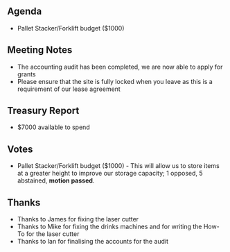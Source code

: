 ﻿---
layout: meeting
description: Pallet Stacker/Forklift
date: 2018-07-17
time:
  open: '2004'
  close: '2020'
members:
  - Michael King
  - Brendan Halliday
  - Aaron Bycroft
  - Mike Morrison
  - Anja Dreyer
  - Zac Forrester
  - Drew Spriggs
  - Eris Ryan
  - Lucas Oldfield
  - Alexander Uhde
  - Jared Dalrymple
  - Chris Janzen
  - James Churchill
  - Jaimyn Mayer
  - Timothy Reichle
  - Meka Beecham
  - Fionn Volkov
  - Bradley Stone
  - Luke Hill
  - Jarod Saunders
  - Ian Haly
  - Alan Webb
  - Alex Wixted
  - Julie Kernick
  - Mike Ando
  - Nathan Beveridge
  - Ben Hussey
  - Joshua Hogendorn
  - David Bussenschutt
  - Louise Winton
  - James Stockdale
  - Alex Breckell
author: Michael King
signed: Alex Wixted
---

## Agenda
- Pallet Stacker/Forklift budget ($1000)

## Meeting Notes
- The accounting audit has been completed, we are now able to apply for grants
- Please ensure that the site is fully locked when you leave as this is a requirement of our lease agreement

## Treasury Report
- $7000 available to spend

## Votes
- Pallet Stacker/Forklift budget ($1000) - This will allow us to store items at a greater height to improve our storage capacity; 1 opposed, 5 abstained, ****motion passed****.

## Thanks
- Thanks to James for fixing the laser cutter
- Thanks to Mike for fixing the drinks machines and for writing the How-To for the laser cutter
- Thanks to Ian for finalising the accounts for the audit